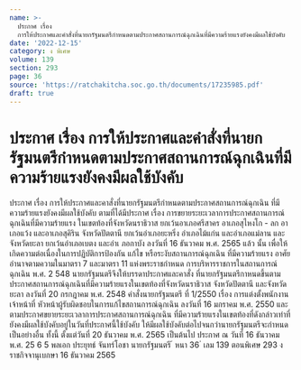 ```yaml
---
name: >-
  ประกาศ เรื่อง
  การให้ประกาศและคำสั่งที่นายกรัฐมนตรีกำหนดตามประกาศสถานการณ์ฉุกเฉินที่มีความร้ายแรงยังคงมีผลใช้บังคับ
date: '2022-12-15'
category: ง พิเศษ
volume: 139
section: 293
page: 36
source: 'https://ratchakitcha.soc.go.th/documents/17235985.pdf'
draft: true
---
```


# ประกาศ เรื่อง การให้ประกาศและคำสั่งที่นายกรัฐมนตรีกำหนดตามประกาศสถานการณ์ฉุกเฉินที่มีความร้ายแรงยังคงมีผลใช้บังคับ

ประกาศ เรื่อง การให้ประกาศและคาสั่งที่นายกรัฐมนตรีกำหนดตามประกาศสถานการณ์ฉุกเฉิน ที่มีความร้ายแรงยังคงมีผลใช้บังคับ ตามที่ได้มีประกาศ เรื่อง การขยายระยะเวลาการประกาศสถานการณ์ฉุกเฉินที่มีความร้ายแรง ในเขตท้องที่จังหวัดนราธิวาส ยกเว้นอาเภอศรีสาคร อาเภอสุไหงโก - ลก อาเภอแว้ง และอาเภอสุคิริน จังหวัดปัตตานี ยกเว้นอำเภอยะหริ่ง อำเภอไม้แก่น และอำเภอแม่ลาน และจังหวัดยะลา ยกเว้นอำเภอเบตง และอำเ ภอกาบัง ลงวันที่ 16 ธันวาคม พ.ศ. 2565 แล้ว นั้น เพื่อให้เกิดความต่อเนื่องในการปฏิบัติการป้องกัน แก้ไข หรือระงับสถานการณ์ฉุกเฉิน ที่มีความร้ายแรง อาศัยอำนาจตามความในมาตรา 7 และมาตรา 11 แห่งพระราชกำหนด การบริหารราชการในสถานการณ์ฉุกเฉิน พ.ศ. 2 548 นายกรัฐมนตรีจึงให้บรรดาประกาศและคาสั่ง ที่นายกรัฐมนตรีกาหนดขึ้นตามประกาศสถานการณ์ฉุกเฉินที่มีความร้ายแรงในเขตท้องที่จังหวัดนราธิวาส จังหวัดปัตตานี และจังหวัดยะลา ลงวันที่ 20 กรกฎาคม พ.ศ. 2548 คำสั่งนายกรัฐมนตรี ที่ 1/2550 เรื่อง การแต่งตั้งพนักงานเจ้าหน้าที่ หัวหน้าผู้รับผิดชอบในการแก้ไขสถานการณ์ฉุกเฉิน ลงวันที่ 16 มกราคม พ.ศ. 2550 และตามประกาศขยายระยะเวลาการประกาศสถานการณ์ฉุกเฉิน ที่มีความร้ายแรงในเขตท้องที่ดังกล่าวเท่าที่ยังคงมีผลใช้บังคับอยู่ในวันที่ประกาศนี้ใช้บังคับ ให้มีผลใช้บังคับต่อไปจนกว่านายกรัฐมนตรีจะกำหนดเป็นอย่างอื่น ทั้งนี้ ตั้งแต่วันที่ 20 ธันวาคม พ.ศ. 2565 เป็นต้นไป ประกาศ ณ วันที่ 16 ธันวาคม พ.ศ. 25 6 5 พลเอก ประยุทธ์ จันทร์โอชา นายกรัฐมนตรี ้ หนา 36 ่ เลม 139 ตอนพิเศษ 293 ง ราชกิจจานุเบกษา 16 ธันวาคม 2565
